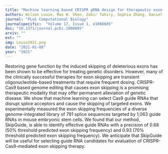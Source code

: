 ```yaml
---
title: "Machine learning based CRISPR gRNA design for therapeutic exon skipping"
authors: Wilson Louie, Max W. Shen, Zakir Tahiry, Sophia Zhang, Daniel Worstell, Christopher A. Cassa, Richard I. Sherwood, David K. Gifford
journal: "PLoS Computational Biology"
journalspecific:  "Volume 17, Issue 1, e1008605"
doi: "10.1371/journal.pcbi.1008605"
arxiv: ""
ext: ""
img: Louie2021.png
date: "2021-01-08"
year: "2021"
---
```


Restoring gene function by the induced skipping of deleterious exons has been shown to be effective for treating genetic disorders. However, many of the clinically successful therapies for exon skipping are transient oligonucleotide-based treatments that require frequent dosing. CRISPR-Cas9 based genome editing that causes exon skipping is a promising therapeutic modality that may offer permanent alleviation of genetic disease. We show that machine learning can select Cas9 guide RNAs that disrupt splice acceptors and cause the skipping of targeted exons. We experimentally measured the exon skipping frequencies of a diverse genome-integrated library of 791 splice sequences targeted by 1,063 guide RNAs in mouse embryonic stem cells. We found that our method, SkipGuide, is able to identify effective guide RNAs with a precision of 0.68 (50% threshold predicted exon skipping frequency) and 0.93 (70% threshold predicted exon skipping frequency). We anticipate that SkipGuide will be useful for selecting guide RNA candidates for evaluation of CRISPR-Cas9-mediated exon skipping therapy.
